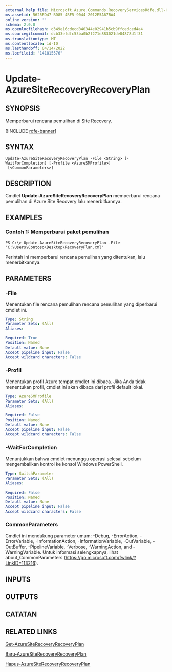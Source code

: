 ```yaml
---
external help file: Microsoft.Azure.Commands.RecoveryServicesRdfe.dll-Help.xml
ms.assetid: 5625ED47-BD85-4BF5-9044-2012E5A67BA4
online version: ''
schema: 2.0.0
ms.openlocfilehash: d349e16cdecd840344e02941b5cb9ffcedced4a4
ms.sourcegitcommit: dcb33efdfc53ba0b2f271e883021de84878d1f31
ms.translationtype: MT
ms.contentlocale: id-ID
ms.lasthandoff: 04/14/2022
ms.locfileid: "141815576"
---
```

# Update-AzureSiteRecoveryRecoveryPlan

## SYNOPSIS
Memperbarui rencana pemulihan di Site Recovery.

[!INCLUDE [rdfe-banner](../../includes/rdfe-banner.md)]

## SYNTAX

```
Update-AzureSiteRecoveryRecoveryPlan -File <String> [-WaitForCompletion] [-Profile <AzureSMProfile>]
 [<CommonParameters>]
```

## DESCRIPTION
Cmdlet **Update-AzureSiteRecoveryRecoveryPlan** memperbarui rencana pemulihan di Azure Site Recovery lalu menerbitkannya.

## EXAMPLES

### Contoh 1: Memperbarui paket pemulihan
```
PS C:\> Update-AzureSiteRecoveryRecoveryPlan -File "C:\Users\Contoso\Desktop\RecoveryPlan.xml"
```

Perintah ini memperbarui rencana pemulihan yang ditentukan, lalu menerbitkannya.

## PARAMETERS

### -File
Menentukan file rencana pemulihan rencana pemulihan yang diperbarui cmdlet ini.

```yaml
Type: String
Parameter Sets: (All)
Aliases: 

Required: True
Position: Named
Default value: None
Accept pipeline input: False
Accept wildcard characters: False
```

### -Profil
Menentukan profil Azure tempat cmdlet ini dibaca.
Jika Anda tidak menentukan profil, cmdlet ini akan dibaca dari profil default lokal.

```yaml
Type: AzureSMProfile
Parameter Sets: (All)
Aliases: 

Required: False
Position: Named
Default value: None
Accept pipeline input: False
Accept wildcard characters: False
```

### -WaitForCompletion
Menunjukkan bahwa cmdlet menunggu operasi selesai sebelum mengembalikan kontrol ke konsol Windows PowerShell.

```yaml
Type: SwitchParameter
Parameter Sets: (All)
Aliases: 

Required: False
Position: Named
Default value: None
Accept pipeline input: False
Accept wildcard characters: False
```

### CommonParameters
Cmdlet ini mendukung parameter umum: -Debug, -ErrorAction, -ErrorVariable, -InformationAction, -InformationVariable, -OutVariable, -OutBuffer, -PipelineVariable, -Verbose, -WarningAction, and -WarningVariable. Untuk informasi selengkapnya, lihat about_CommonParameters (https://go.microsoft.com/fwlink/?LinkID=113216).

## INPUTS

## OUTPUTS

## CATATAN

## RELATED LINKS

[Get-AzureSiteRecoveryRecoveryPlan](./Get-AzureSiteRecoveryRecoveryPlan.md)

[Baru-AzureSiteRecoveryRecoveryPlan](./New-AzureSiteRecoveryRecoveryPlan.md)

[Hapus-AzureSiteRecoveryRecoveryPlan](./Remove-AzureSiteRecoveryRecoveryPlan.md)


